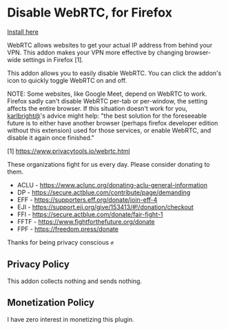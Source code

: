 Disable WebRTC, for Firefox
========================

[Install here](https://addons.mozilla.org/en-US/firefox/addon/happy-bonobo-disable-webrtc/)

WebRTC allows websites to get your actual IP address from behind your VPN. This addon makes your VPN more effective by changing browser-wide settings in Firefox [1].

This addon allows you to easily disable WebRTC. You can click the addon's icon to quickly toggle WebRTC on and off.

NOTE: Some websites, like Google Meet, depend on WebRTC to work. Firefox sadly can't disable WebRTC per-tab or per-window, the setting affects the entire browser. If this situation doesn't work for you, [karlbright@](https://github.com/ChrisAntaki/disable-webrtc-firefox/issues/27#issuecomment-393377906)'s advice might help: "the best solution for the foreseeable future is to either have another browser (perhaps firefox developer edition without this extension) used for those services, or enable WebRTC, and disable it again once finished."

[1] https://www.privacytools.io/webrtc.html

These organizations fight for us every day. Please consider donating to them.
- ACLU - https://www.aclunc.org/donating-aclu-general-information
- DP - https://secure.actblue.com/contribute/page/demanding
- EFF - https://supporters.eff.org/donate/join-eff-4
- EJI - https://support.eji.org/give/153413/#!/donation/checkout
- FFI - https://secure.actblue.com/donate/fair-fight-1
- FFTF - https://www.fightforthefuture.org/donate
- FPF - https://freedom.press/donate

Thanks for being privacy conscious ✊

## Privacy Policy

This addon collects nothing and sends nothing.

## Monetization Policy

I have zero interest in monetizing this plugin.
